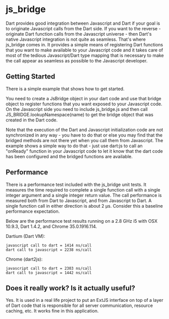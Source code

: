 # js_bridge

Dart provides good integration between Javascript and Dart if your goal is to originate Javascript calls from the Dart side. If you want to the reverse - originate Dart function calls from the Javascript universe - then Dart's native Javascript integration is not quite as seamless. That's where js_bridge comes in. It provides a simple means of registering Dart functions that you want to make available to your Javascript code and it takes care of most of the tedious Javascript/Dart type mapping that is necessary to make the call appear as seamless as possible to the Javascript developer. 

## Getting Started

There is a simple example that shows how to get started.

You need to create a JsBridge object in your dart code and use that bridge object to register functions that you want exposed to your Javascript code. On the Javascript side you need to include js_bridge.js and then call JS_BRIDGE.lookupNamespace(name) to get the bridge object that was created in the Dart code.

Note that the execution of the Dart and Javascript initialization code are not synchronized in any way - you have to do that or else you may find that the bridged methods are not there yet when you call them from Javascript. The example shows a simple way to do that - just use dart:js to call an "onReady" function in your Javascript code to let it know that the dart code has been configured and the bridged functions are available.

## Performance

There is a performance test included with the js_bridge unit tests. It measures the time required to complete a single function call with a single integer argument and a single integer return value. The call performance is measured both from Dart to Javascript, and from Javascript to Dart. A single function call in either direction is about 2 µs. Consider this a baseline performance expectation.

Below are the performance test results running on a 2.8 GHz i5 with OSX 10.9.3, Dart 1.4.2, and Chrome 35.0.1916.114.

Dartium (Dart VM):

    javascript call to dart = 1414 ns/call
    dart call to javascript = 2238 ns/call

Chrome (dart2js):

    javascript call to dart = 2303 ns/call
    dart call to javascript = 1442 ns/call

## Does it really work? Is it actually useful?

Yes. It is used in a real life project to put an ExtJS interface on top of a layer of Dart code that is responsible for all server communication, resource caching, etc. It works fine in this application.








